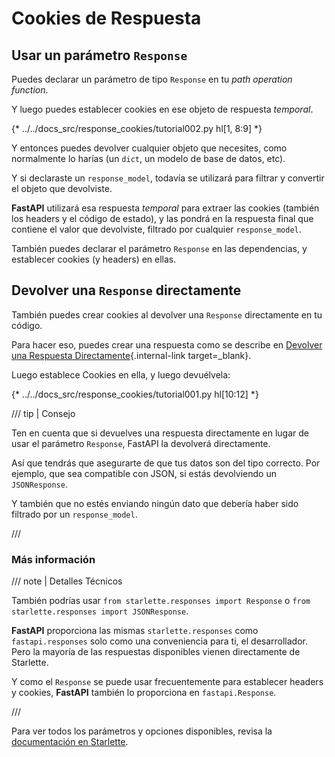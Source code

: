 # Cookies de Respuesta

## Usar un parámetro `Response`

Puedes declarar un parámetro de tipo `Response` en tu *path operation function*.

Y luego puedes establecer cookies en ese objeto de respuesta *temporal*.

{* ../../docs_src/response_cookies/tutorial002.py hl[1, 8:9] *}

Y entonces puedes devolver cualquier objeto que necesites, como normalmente lo harías (un `dict`, un modelo de base de datos, etc).

Y si declaraste un `response_model`, todavía se utilizará para filtrar y convertir el objeto que devolviste.

**FastAPI** utilizará esa respuesta *temporal* para extraer las cookies (también los headers y el código de estado), y las pondrá en la respuesta final que contiene el valor que devolviste, filtrado por cualquier `response_model`.

También puedes declarar el parámetro `Response` en las dependencias, y establecer cookies (y headers) en ellas.

## Devolver una `Response` directamente

También puedes crear cookies al devolver una `Response` directamente en tu código.

Para hacer eso, puedes crear una respuesta como se describe en [Devolver una Respuesta Directamente](response-directly.md){.internal-link target=_blank}.

Luego establece Cookies en ella, y luego devuélvela:

{* ../../docs_src/response_cookies/tutorial001.py hl[10:12] *}

/// tip | Consejo

Ten en cuenta que si devuelves una respuesta directamente en lugar de usar el parámetro `Response`, FastAPI la devolverá directamente.

Así que tendrás que asegurarte de que tus datos son del tipo correcto. Por ejemplo, que sea compatible con JSON, si estás devolviendo un `JSONResponse`.

Y también que no estés enviando ningún dato que debería haber sido filtrado por un `response_model`.

///

### Más información

/// note | Detalles Técnicos

También podrías usar `from starlette.responses import Response` o `from starlette.responses import JSONResponse`.

**FastAPI** proporciona las mismas `starlette.responses` como `fastapi.responses` solo como una conveniencia para ti, el desarrollador. Pero la mayoría de las respuestas disponibles vienen directamente de Starlette.

Y como el `Response` se puede usar frecuentemente para establecer headers y cookies, **FastAPI** también lo proporciona en `fastapi.Response`.

///

Para ver todos los parámetros y opciones disponibles, revisa la <a href="https://www.starlette.io/responses/#set-cookie" class="external-link" target="_blank">documentación en Starlette</a>.
